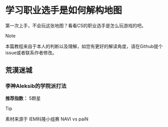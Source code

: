# 学习职业选手是如何解构地图

第一次上手，不会玩这张地图？看看CS的职业选手是怎么玩游戏的吧。

> [!NOTE]
> 本篇教程来自于本人的判断以及理解，如您有更好的解读角度，请在Github提个issue或者联系作者修改。

## 荒漠迷城

### 李神Aleksib的学院派打法

**推荐指数：** 5颗星

> [!TIP]
> 素材来源于 IEM科隆小组赛 NAVI vs paiN